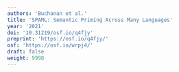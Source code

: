 ```yaml
---
authors: 'Buchanan et al.'
title: 'SPAML: Semantic Priming Across Many Languages'
year: '2021'
doi: '10.31219/osf.io/q4fjy'
preprint: 'https://osf.io/q4fjy/'
osf: 'https://osf.io/wrpj4/'
draft: false
weight: 9998
---
```

